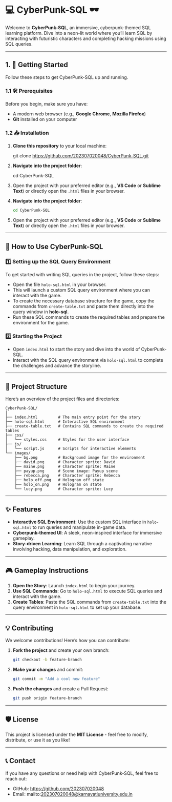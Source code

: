 # 💻 CyberPunk-SQL 🕶️

Welcome to **CyberPunk-SQL**, an immersive, cyberpunk-themed SQL learning platform. Dive into a neon-lit world where you’ll learn SQL by interacting with futuristic characters and completing hacking missions using SQL queries.

---

## 1. 🚀 Getting Started

Follow these steps to get CyberPunk-SQL up and running.

### 1.1 🛠️ Prerequisites

Before you begin, make sure you have:

- A modern web browser (e.g., **Google Chrome**, **Mozilla Firefox**)
- **Git** installed on your computer

### 1.2 📥 Installation

1. **Clone this repository** to your local machine:

   git clone https://github.com/202307020048/CyberPunk-SQL.git

2. **Navigate into the project folder**:

   cd CyberPunk-SQL

3. Open the project with your preferred editor (e.g., **VS Code** or **Sublime Text**) or directly open the `.html` files in your browser.


2. **Navigate into the project folder**:
   
   ```bash
   cd CyberPunk-SQL
   ```

3. Open the project with your preferred editor (e.g., **VS Code** or **Sublime Text**) or directly open the `.html` files in your browser.

---

## 📜 How to Use CyberPunk-SQL

### 1️⃣ Setting up the SQL Query Environment

To get started with writing SQL queries in the project, follow these steps:

- Open the file `holo-sql.html` in your browser.
- This will launch a custom SQL query environment where you can interact with the game.
- To create the necessary database structure for the game, copy the commands from `create-table.txt` and paste them directly into the query window in **holo-sql**.
- Run these SQL commands to create the required tables and prepare the environment for the game.

### 2️⃣ Starting the Project

- Open `index.html` to start the story and dive into the world of CyberPunk-SQL.
- Interact with the SQL query environment via `holo-sql.html` to complete the challenges and advance the storyline.

---

## 📂 Project Structure

Here’s an overview of the project files and directories:

```plaintext
CyberPunk-SQL/
│
├── index.html         # The main entry point for the story
├── holo-sql.html      # Interactive SQL environment
├── create-table.txt   # Contains SQL commands to create the required tables
├── css/
│   └── styles.css     # Styles for the user interface
├── js/
│   └── script.js      # Scripts for interactive elements
└── images/
    ├── bg.png         # Background image for the environment
    ├── david.png      # Character sprite: David
    ├── maine.png      # Character sprite: Maine
    ├── payup.png      # Scene image: Payup scene
    ├── rebecca.png    # Character sprite: Rebecca
    ├── holo_off.png   # Hologram off state
    ├── holo_on.png    # Hologram on state
    └── lucy.png       # Character sprite: Lucy
```

---

## ✨ Features

- **Interactive SQL Environment**: Use the custom SQL interface in `holo-sql.html` to run queries and manipulate in-game data.
- **Cyberpunk-themed UI**: A sleek, neon-inspired interface for immersive gameplay.
- **Story-driven Learning**: Learn SQL through a captivating narrative involving hacking, data manipulation, and exploration.

---

## 🎮 Gameplay Instructions

1. **Open the Story**: Launch `index.html` to begin your journey.
2. **Use SQL Commands**: Go to `holo-sql.html` to execute SQL queries and interact with the game.
3. **Create Tables**: Paste the SQL commands from `create-table.txt` into the query environment in `holo-sql.html` to set up your database.

---

## 💡 Contributing

We welcome contributions! Here’s how you can contribute:

1. **Fork the project** and create your own branch:
   ```bash
   git checkout -b feature-branch
   ```
2. **Make your changes** and commit:
   ```bash
   git commit -m "Add a cool new feature"
   ```
3. **Push the changes** and create a Pull Request:
   ```bash
   git push origin feature-branch
   ```

---

## 🛡️ License

This project is licensed under the **MIT License** - feel free to modify, distribute, or use it as you like!

---

## 📞 Contact

If you have any questions or need help with CyberPunk-SQL, feel free to reach out:

- GitHub: https://github.com/202307020048
- Email: mailto:202307020048@karnavatiuniversity.edu.in
